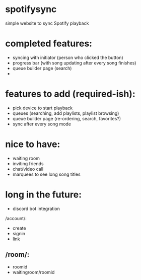 # spotifysync
simple website to sync Spotify playback

# completed features:
- syncing with initiator (person who clicked the button)
- progress bar (with song updating after every song finishes)
- queue builder page (search)
- 

# features to add (required-ish):
- pick device to start playback
- queues (searching, add playlists, playlist browsing)
-   queue builder page (re-ordering, search, favorites?)
- sync after every song mode

# nice to have:
- waiting room
- inviting friends
- chat/video call
- marquees to see long song titles

# long in the future:
- discord bot integration


/account/:
- create
- signin
- link

/room/:
- 
- roomid
- waitingroom/roomid



